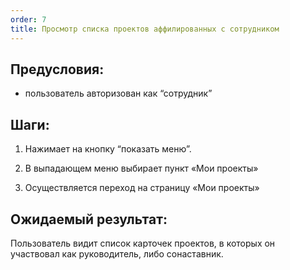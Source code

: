 ```yaml
---
order: 7
title: Просмотр списка проектов аффилированных с сотрудником
---
```


## Предусловия:

-  пользователь авторизован как “сотрудник”

## Шаги:

1. Нажимает на кнопку “показать меню”.

2. В выпадающем меню  выбирает пункт «Мои проекты»

3. Осуществляется переход на страницу «Мои проекты»

## Ожидаемый результат:

Пользователь видит список карточек проектов, в которых он участвовал как руководитель, либо сонаставник.